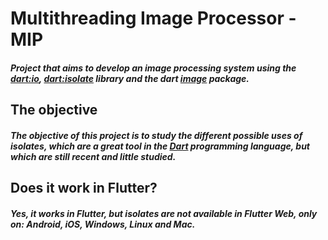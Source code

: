 # Multithreading Image Processor - MIP

##### Project that aims to develop an image processing system using the [dart:io](https://api.dart.dev/stable/2.19.6/dart-io/dart-io-library.html), [dart:isolate](https://api.dart.dev/stable/2.19.6/dart-isolate/dart-isolate-library.html) library and the dart [image](https://pub.dev/packages/image) package.

## The objective

##### The objective of this project is to study the different possible uses of isolates, which are a great tool in the [Dart](https://dart.dev/) programming language, but which are still recent and little studied.

## Does it work in Flutter?

##### Yes, it works in Flutter, but isolates are not available in Flutter Web, only on: Android, iOS, Windows, Linux and Mac.